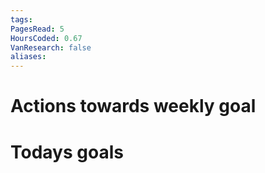 ```yaml
---
tags: 
PagesRead: 5
HoursCoded: 0.67
VanResearch: false
aliases:
---
```

# Actions towards weekly goal
# Todays goals